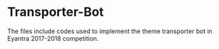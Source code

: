 # Transporter-Bot
The files include codes used to implement the theme transporter bot in Eyantra 2017-2018 competition.
